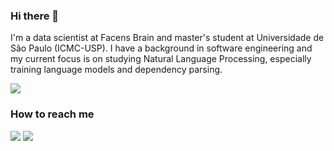 ### Hi there 🤗

I'm a data scientist at Facens Brain and master's student at Universidade de São Paulo (ICMC-USP). I have a background in software engineering and my current focus is on studying Natural Language Processing, especially training language models and dependency parsing.

<img align="center" src="https://github-readme-stats.vercel.app/api/?username=huberemanuel" />

### How to reach me

[<img target="_blank" src="https://img.icons8.com/color/48/000000/linkedin.png"/>](https://www.linkedin.com/in/emanuelh/)
[<img src="https://img.icons8.com/color/48/000000/apple-mail.png"/>](mailto:huber.emanuel@outlook.com)

<!--
**huberemanuel/huberemanuel** is a ✨ _special_ ✨ repository because its `README.md` (this file) appears on your GitHub profile.

Here are some ideas to get you started:

- 🔭 I’m currently working on ...
- 🌱 I’m currently learning ...
- 👯 I’m looking to collaborate on ...
- 🤔 I’m looking for help with ...
- 💬 Ask me about ...
- 📫 How to reach me: ...
- 😄 Pronouns: ...
- ⚡ Fun fact: ...
-->
